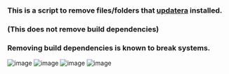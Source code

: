 ### This is a script to remove files/folders that [updatera](https://github.com/Justme488/updatera) installed.
### (This does not remove build dependencies)
### Removing build dependencies is known to break systems.

![image](https://github.com/Justme488/screenshots/blob/master/uninstall-ra/)
![image](https://github.com/Justme488/screenshots/blob/master/uninstall-ra/)
![image](https://github.com/Justme488/screenshots/blob/master/uninstall-ra/)
![image](https://github.com/Justme488/screenshots/blob/master/uninstall-ra/)
